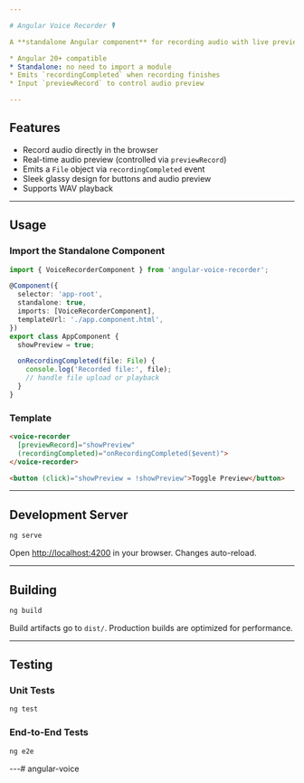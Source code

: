 ```yaml
---

# Angular Voice Recorder 🎙️

A **standalone Angular component** for recording audio with live preview and modern glassy UI.

* Angular 20+ compatible
* Standalone: no need to import a module
* Emits `recordingCompleted` when recording finishes
* Input `previewRecord` to control audio preview

---
```


## Features

* Record audio directly in the browser
* Real-time audio preview (controlled via `previewRecord`)
* Emits a `File` object via `recordingCompleted` event
* Sleek glassy design for buttons and audio preview
* Supports WAV playback

---

## Usage

### Import the Standalone Component

```ts
import { VoiceRecorderComponent } from 'angular-voice-recorder';

@Component({
  selector: 'app-root',
  standalone: true,
  imports: [VoiceRecorderComponent],
  templateUrl: './app.component.html',
})
export class AppComponent {
  showPreview = true;

  onRecordingCompleted(file: File) {
    console.log('Recorded file:', file);
    // handle file upload or playback
  }
}
```

### Template

```html
<voice-recorder 
  [previewRecord]="showPreview"
  (recordingCompleted)="onRecordingCompleted($event)">
</voice-recorder>

<button (click)="showPreview = !showPreview">Toggle Preview</button>
```

---

## Development Server

```bash
ng serve
```

Open [http://localhost:4200](http://localhost:4200) in your browser. Changes auto-reload.

---

## Building

```bash
ng build
```

Build artifacts go to `dist/`. Production builds are optimized for performance.

---

## Testing

### Unit Tests

```bash
ng test
```

### End-to-End Tests

```bash
ng e2e
```

---# angular-voice
